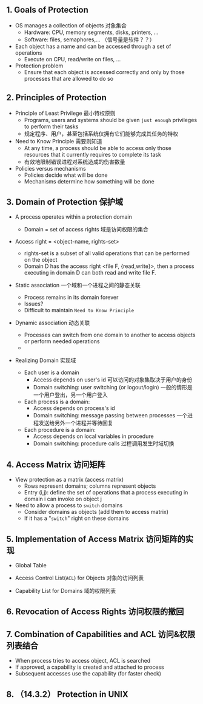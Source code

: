 ## 1. Goals of Protection
* OS manages a collection of objects 对象集合
  * Hardware: CPU, memory segments, disks, printers, ...
  * Software: files, semaphores,... （信号量是软件？？）
* Each object has a name and can be accessed through a set of operations
  * Execute on CPU, read/write on files, ...
* Protection problem
  * Ensure that each object is accessed correctly and only by those processes that are allowed to do so
  
## 2. Principles of Protection
* Principle of Least Privilege 最小特权原则
  * Programs, users and systems should be given `just enough` privileges to perform their tasks
  * 规定程序、用户，甚至包括系统仅拥有它们能够完成其任务的特权
* Need to Know Principle 需要则知道
  * At any time, a process should be able to access only those resources that it currently requires to complete its task
  * 有效地限制错误进程对系统造成的伤害数量
* Policies versus mechanisms
  * Policies decide what will be done
  * Mechanisms determine how something will be done

## 3. Domain of Protection 保护域
* A process operates within a protection domain
  * Domain = set of access rights 域是访问权限的集合
  
* Access right = <object-name, rights-set>
  * rights-set is a subset of all valid operations that can be performed on the object
  * Domain D has the access right <file F, {read,write}>, then a process executing in domain D can both read and write file F.
  
* Static association 一个域和一个进程之间的静态关联
  * Process remains in its domain forever
  * Issues?
  * Difficult to maintain `Need to Know Principle`
  
* Dynamic association 动态关联
  * Processes can switch from one domain to another to access objects or perform needed operations
  * 
* Realizing Domain 实现域
  * Each user is a domain
    * Access depends on user's id 可以访问的对象集取决于用户的身份
    * Domain switching: user switching (or logout/login) 一般的情形是一个用户登出，另一个用户登入
  * Each process is a domain:
    * Access depends on process's id
    * Domain switching: message passing between processes 一个进程发送给另外一个进程并等待回复
  * Each procedure is a domain:
    * Access depends on local variables in procedure
    * Domain switching: procedure calls 过程调用发生时域切换
    
## 4. Access Matrix 访问矩阵
* View protection as a matrix (access matrix)
  * Rows represent domains; columns represent objects
  * Entry (i,j): define the set of operations that a process executing in domain i can invoke on object j
* Need to allow a process to `switch` domains
  * Consider domains as objects (add them to access matrix)
  * If it has a "`switch`" right on these domains
  
  
## 5. Implementation of Access Matrix 访问矩阵的实现
* Global Table

* Access Control List(`ACL`) for Objects 对象的访问列表
* Capability List for Domains 域的权限列表

## 6. Revocation of Access Rights 访问权限的撤回

## 7. Combination of Capabilities and ACL 访问&权限列表结合
* When process tries to access object, ACL is searched
* If approved, a capability is created and attached to process
* Subsequent accesses use the capability (for faster check)



## 8. （14.3.2） Protection in UNIX
